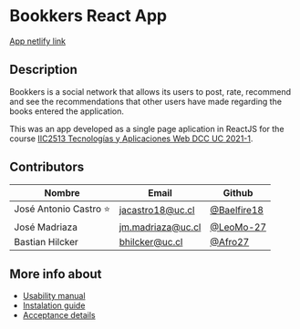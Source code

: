 # Bookkers React App 
[App netlify link](https://vibrant-mirzakhani-581a65.netlify.app/)

## Description
Bookkers is a social network that allows its users to post, rate, recommend and see the recommendations that other users have made regarding the books entered the application.

This was an app developed as a single page aplication in ReactJS for the course [IIC2513 Tecnologías y Aplicaciones Web DCC UC 2021-1](https://github.com/IIC2513-2021-1).

## Contributors
| Nombre | Email | Github |
| --- | --- | --- |
| José Antonio Castro ⭐ | jacastro18@uc.cl | [@Baelfire18](https://github.com/Baelfire18) |
| José Madriaza | jm.madriaza@uc.cl | [@LeoMo-27](https://github.com/LeoMo-27)
| Bastian Hilcker | bhilcker@uc.cl | [@Afro27](https://github.com/Afro27)

## More info about
- [Usability manual](https://github.com/Baelfire18/bookkers-frontend/blob/main/Usability_manual.md)
- [Instalation guide](https://github.com/Baelfire18/bookkers-frontend/blob/main/Instalation_guide.md)
- [Acceptance details](https://github.com/Baelfire18/bookkers-frontend/blob/main/Acceptance_details.md)

